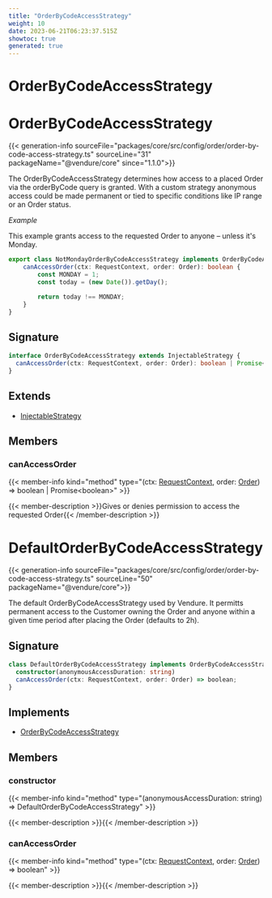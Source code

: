 ```yaml
---
title: "OrderByCodeAccessStrategy"
weight: 10
date: 2023-06-21T06:23:37.515Z
showtoc: true
generated: true
---
```

<!-- This file was generated from the Vendure source. Do not modify. Instead, re-run the "docs:build" script -->

# OrderByCodeAccessStrategy
<div class="symbol">


# OrderByCodeAccessStrategy

{{< generation-info sourceFile="packages/core/src/config/order/order-by-code-access-strategy.ts" sourceLine="31" packageName="@vendure/core" since="1.1.0">}}

The OrderByCodeAccessStrategy determines how access to a placed Order via the
orderByCode query is granted.
With a custom strategy anonymous access could be made permanent or tied to specific
conditions like IP range or an Order status.

*Example*

This example grants access to the requested Order to anyone – unless it's Monday.
```TypeScript
export class NotMondayOrderByCodeAccessStrategy implements OrderByCodeAccessStrategy {
    canAccessOrder(ctx: RequestContext, order: Order): boolean {
        const MONDAY = 1;
        const today = (new Date()).getDay();

        return today !== MONDAY;
    }
}
```

## Signature

```TypeScript
interface OrderByCodeAccessStrategy extends InjectableStrategy {
  canAccessOrder(ctx: RequestContext, order: Order): boolean | Promise<boolean>;
}
```
## Extends

 * <a href='/typescript-api/common/injectable-strategy#injectablestrategy'>InjectableStrategy</a>


## Members

### canAccessOrder

{{< member-info kind="method" type="(ctx: <a href='/typescript-api/request/request-context#requestcontext'>RequestContext</a>, order: <a href='/typescript-api/entities/order#order'>Order</a>) => boolean | Promise&#60;boolean&#62;"  >}}

{{< member-description >}}Gives or denies permission to access the requested Order{{< /member-description >}}


</div>
<div class="symbol">


# DefaultOrderByCodeAccessStrategy

{{< generation-info sourceFile="packages/core/src/config/order/order-by-code-access-strategy.ts" sourceLine="50" packageName="@vendure/core">}}

The default OrderByCodeAccessStrategy used by Vendure. It permitts permanent access to
the Customer owning the Order and anyone within a given time period after placing the Order
(defaults to 2h).

## Signature

```TypeScript
class DefaultOrderByCodeAccessStrategy implements OrderByCodeAccessStrategy {
  constructor(anonymousAccessDuration: string)
  canAccessOrder(ctx: RequestContext, order: Order) => boolean;
}
```
## Implements

 * <a href='/typescript-api/orders/order-by-code-access-strategy#orderbycodeaccessstrategy'>OrderByCodeAccessStrategy</a>


## Members

### constructor

{{< member-info kind="method" type="(anonymousAccessDuration: string) => DefaultOrderByCodeAccessStrategy"  >}}

{{< member-description >}}{{< /member-description >}}

### canAccessOrder

{{< member-info kind="method" type="(ctx: <a href='/typescript-api/request/request-context#requestcontext'>RequestContext</a>, order: <a href='/typescript-api/entities/order#order'>Order</a>) => boolean"  >}}

{{< member-description >}}{{< /member-description >}}


</div>
